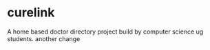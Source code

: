 # curelink
A home based doctor directory project build by computer science ug students.
another change